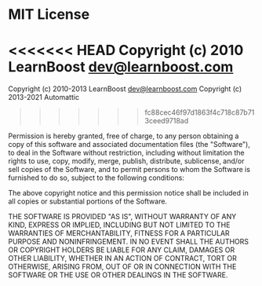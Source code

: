 # MIT License

<<<<<<< HEAD
Copyright (c) 2010 LearnBoost <dev@learnboost.com>
=======
Copyright (c) 2010-2013 LearnBoost <dev@learnboost.com>
Copyright (c) 2013-2021 Automattic
>>>>>>> fc88cec46f97d1863f4c718c87b713ceed9718ad

Permission is hereby granted, free of charge, to any person obtaining a copy
of this software and associated documentation files (the "Software"), to deal
in the Software without restriction, including without limitation the rights
to use, copy, modify, merge, publish, distribute, sublicense, and/or sell
copies of the Software, and to permit persons to whom the Software is
furnished to do so, subject to the following conditions:

The above copyright notice and this permission notice shall be included in all
copies or substantial portions of the Software.

THE SOFTWARE IS PROVIDED "AS IS", WITHOUT WARRANTY OF ANY KIND, EXPRESS OR
IMPLIED, INCLUDING BUT NOT LIMITED TO THE WARRANTIES OF MERCHANTABILITY,
FITNESS FOR A PARTICULAR PURPOSE AND NONINFRINGEMENT. IN NO EVENT SHALL THE
AUTHORS OR COPYRIGHT HOLDERS BE LIABLE FOR ANY CLAIM, DAMAGES OR OTHER
LIABILITY, WHETHER IN AN ACTION OF CONTRACT, TORT OR OTHERWISE, ARISING FROM,
OUT OF OR IN CONNECTION WITH THE SOFTWARE OR THE USE OR OTHER DEALINGS IN THE
SOFTWARE.
